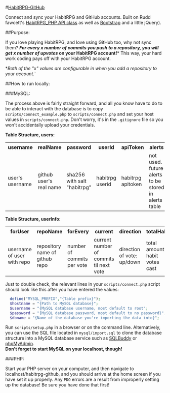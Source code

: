 #[HabitRPG-GitHub](https://ruddfawcett.com/habitrpg-github)

Connect and sync your HabitRPG and GitHub accounts.  Built on Rudd fawcett's
[HabitRPG_PHP API class](https://github.com/ruddfawcett/HabitRPG_PHP) as well as
[Bootstrap](http://getbootstrap.com) and a little jQuery).

##Purpose:

If you love playing HabitRPG, and love using GitHub too, why not sync them?  ***For every x number of
commits you push to a repository, you will get x number of upvotes* on your HabitRPG account!***  This
way, your hard work coding pays off with your HabitRPG account.  

*<i>Both of the "x" values are configurable in when you add a repository to your account.</i>`

##How to run locally:

###MySQL:

The process above is fairly straight forward, and all you know have to do to be able to interact with
the database is to copy `scripts/connect_example.php` to `scripts/connect.php` and set your host
values in `scripts/connect.php`. Don't worry, it's in the `.gitignore` file so you won't accidentally
upload your credentials.

**Table Structure, users:**
<table>
  <th>username</th>
  <th>realName</th>
  <th>password</th>
  <th>userId</th>
  <th>apiToken</th>
  <th>alerts</th>
  <th>token</th>
  <tr>
    <td>user's username</td>
    <td>github user's real name</td>
    <td>sha256 with salt "habitrpg"</td>
    <td>habitrpg userid</td>
    <td>habitrpg apitoken</td>
    <td>not used.  future alerts to be stored in alerts table</td>
    <td>unique token for user's</td>
  </tr>
</table>

**Table Structure, userInfo:**
<table>
  <th>forUser</th>
  <th>repoName</th>
  <th>forEvery</th>
  <th>current</th>
  <th>direction</th>
  <th>totalHabit</th>
  <th>totalCommits</th>
  <th>id</th>
  <tr>
    <td>username of user with repo</td>
    <td>repository name of github repo</td>
    <td>number of commits per vote</td>
    <td>current number of commits til next vote</td>
    <td>direction of vote: up/down</td>
    <td>total amount of habit votes cast</td>
    <td>total amount of commits pushed to the repo</td>
    <td>unique id for repo</td>
  </tr>
</table>

Just to double check, the relevant lines in your `scripts/connect.php` script
should look like this after you have entered the values:

```php
  define("MYSQL_PREFIX","{Table prefix}");
  $hostname = "{Path to MySQL database}";
  $username = "{MySQL database username, most default to root";
  $password = "{MySQL database password, most default to no password}";
  $dbname = "{Name of the database you're importing the data into}";
```

Run `scripts/setup.php` in a browser or on the command line. Alternatively, you can
use the SQL file located in `mysql/import.sql` to clone the database structure into a MySQL database
service such as [SQLBuddy](http://sqlbuddy.com/) or [phpMyAdmin](http://www.phpmyadmin.net/home_page/).  
**Don't forget to start MySQL on your localhost, though!**

###PHP:

Start your PHP server on your computer, and then navigate to localhost/habitrpg-github, and you should
arrive at the home screen if you have set it up properly.  Any `PDO` errors are a result from improperly
setting up the database!  Be sure you have done that first!
